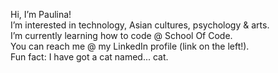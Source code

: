 Hi, I’m Paulina!<br>
I’m interested in technology, Asian cultures, psychology & arts.<br>
I’m currently learning how to code @ School Of Code.<br>
You can reach me @ my LinkedIn profile (link on the left!).<br>
Fun fact: I have got a cat named... cat.
